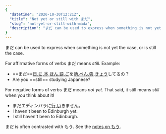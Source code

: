 ```yaml
---
{
  "datetime": "2020-10-30T12:21Z",
  "title": "Not yet or still with まだ",
  "slug": "not-yet-or-still-with-mada",
  "description": "まだ can be used to express when something is not yet the case, or is still the case."
}
---
```

<span lang="ja">まだ</span> can be used to express when something is not yet the case, or is still the case.

For affirmative forms of verbs <span lang="ja">まだ</span> means _still_.
Example:

- <span lang="ja">==まだ==[日,に,本,ほん,語,ご](r)を[勉,べん,強,きょう](r)してるの？</span>
- Are you ==still== studying Japanese?

For negative forms of verbs <span lang="ja">まだ</span> means _not yet_. That
said, it still means _still_ when you think about it!

- <span lang="ja">まだエディンバラに[行,い](r)きません。</span>
- I haven't been to Edinburgh yet.
- I still haven't been to Edinburgh.

<span lang="ja">まだ</span> is often contrasted with <span lang="ja">もう</span>.
See the [notes on <span lang="ja">もう</span>](already-or-anymore-with-mou).
